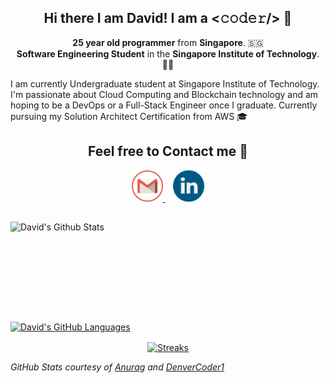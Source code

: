 <!--github banner-->

<!-- self introduction-->
<h2 align = 'center'> Hi there I am David! I am a <𝚌𝚘𝚍𝚎𝚛/> 👋</h2>
<p align='center'>
  <b>25 year old programmer</b> from <b>Singapore</b>. 🇸🇬 </br>
  <b>Software Engineering Student</b> in the <b> Singapore Institute of Technology</b>. 👨‍💻 </br>
</p>

I am currently Undergraduate student at Singapore Institute of Technology. I'm passionate about Cloud Computing and Blockchain technology and am hoping to be a DevOps or a Full-Stack Engineer once I graduate. Currently pursuing my Solution Architect Certification from AWS 🎓

<!-- Contact Section-->
<h2 align = 'center'> Feel free to Contact me 💬</h2>
<p align = 'center'>
    <a href = "mailto: alphonsekoh@gmail.com"><img height = "50" src= "https://github.com/alphonsekoh/alphonsekoh/blob/main/assets/gmail.png" alt = "Email">
    </a>&nbsp;&nbsp;
    <a href = "https://www.linkedin.com/in/koh-huan-yin/"><img height = "50" src ="https://github.com/alphonsekoh/alphonsekoh/blob/main/assets/linkedin.png" alt = "LinkedIn">
    </a>
<!--To add personal website for portfolio in the future-->
</p>


<!--Github stats API-->
<h2></h2>

<p>
  <a href="https://github.com/anuraghazra/github-readme-stats">
    <img align="left" height = "160" width = "450" src="https://github-readme-stats.vercel.app/api?username=alphonsekoh&show_icons=true&count_private=true&hide=issues,contribs&theme=prussian&hide_border=false" style="max-width:100%;height:auto;" alt="David's Github Stats" />
  </a>

<a href="https://github.com/anuraghazra/github-readme-stats">
<img height="160" width="300" alt="David's GitHub Languages" src="https://github-readme-stats.vercel.app/api/top-langs/?username=alphonsekoh&theme=prussian&layout=compact" /> 
</a>
</p>

<p align = 'center'>
  <a href="https://github.com/DenverCoder1/github-readme-streak-stats">
    <img align ="center" height = "160" width = "425" src="https://github-readme-streak-stats.herokuapp.com/?user=alphonsekoh&theme=prussian&hide_border=false" style="max-width:100%;height:auto;" alt="Streaks" />
  </a>
</p>

<p align='left'>
  <i>GitHub Stats courtesy of <a href="https://github.com/anuraghazra/github-readme-stats">Anurag</a> and <a href ="https://github.com/DenverCoder1/github-readme-streak-stats">DenverCoder1</a></i>
</p>

